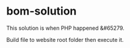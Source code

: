 bom-solution
============
This solution is when PHP happened &#65279.

Build file to website root folder then execute it.
